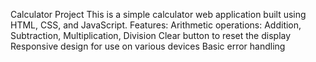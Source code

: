 Calculator Project
          This is a simple calculator web application built using HTML, CSS, and JavaScript.
Features:
  Arithmetic operations: Addition, Subtraction, Multiplication, Division
  Clear button to reset the display
  Responsive design for use on various devices
  Basic error handling
